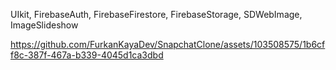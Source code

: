 UIkit, FirebaseAuth, FirebaseFirestore, FirebaseStorage, SDWebImage, ImageSlideshow


https://github.com/FurkanKayaDev/SnapchatClone/assets/103508575/1b6cff8c-387f-467a-b339-4045d1ca3dbd

